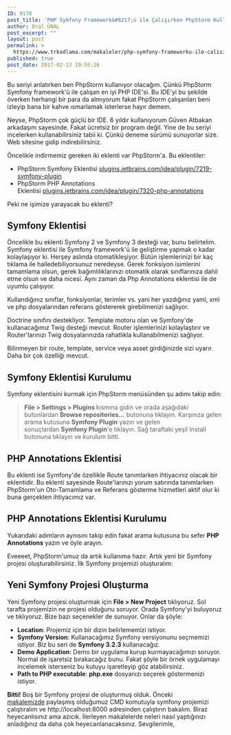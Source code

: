 ```yaml
---
ID: 9178
post_title: 'PHP Symfony Framework&#8217;ü ile Çalışırken PhpStorm Kullanıyoruz'
author: Oral ÜNAL
post_excerpt: ""
layout: post
permalink: >
  https://www.trkodlama.com/makaleler/php-symfony-frameworku-ile-calisirken-phpstorm-kullaniyoruz-9178.html
published: true
post_date: 2017-02-13 19:55:26
---
```

Bu seriyi anlatırken ben PhpStorm kullanıyor olacağım. Çünkü PhpStorm Symfony framework'ü ile çalışan en iyi PHP IDE'si. Bu IDE'yi bu şekilde överken herhangi bir para da almıyorum fakat PhpStorm çalışanları beni izleyip bana bir kahve ısmarlamak isterlerse hayır demem.

Neyse, PhpStorm çok güçlü bir IDE. 6 yıldır kullanıyorum Güven Atbakan arkadaşım sayesinde. Fakat ücretsiz bir program değil. Yine de bu seriyi incelerken kullanabilirsiniz tabii ki. Çünkü deneme sürümü sunuyorlar size. Web sitesine gidip indirebilirsiniz.

Öncelikle indirmemiz gereken iki eklenti var PhpStorm'a. Bu eklentiler:
<ul>
 	<li>PhpStorm Symfony Eklentisi <a href="https://plugins.jetbrains.com/idea/plugin/7219-symfony-plugin">plugins.jetbrains.com/idea/plugin/7219-symfony-plugin</a></li>
 	<li>PhpStorm PHP Annotations Eklentisi <a href="https://plugins.jetbrains.com/idea/plugin/7320-php-annotations">plugins.jetbrains.com/idea/plugin/7320-php-annotations</a></li>
</ul>
Peki ne işimize yarayacak bu eklenti?
<h2>Symfony Eklentisi</h2>
Öncelikle bu eklenti Symfony 2 ve Symfony 3 desteği var, bunu belirtelim. Symfony eklentisi ile Symfony framework'ü ile geliştirme yapmak o kadar kolaylaşıyor ki. Herşey aslında otomatikleşiyor. Bütün işlemlerinizi bir kaç tıklama ile halledebiliyorsunuz neredeyse. Gerek fonksiyon isimlerini tamamlama olsun, gerek bağımlılıklarınızı otomatik olarak sınıflarınıza dahil etme olsun ve daha nicesi. Aynı zaman da Php Annotations eklentisi ile de uyumlu çalışıyor.

Kullandığınız sınıflar, fonksiyonlar, terimler vs. yani her yazdığınız yaml, xml ve php dosyalarından referans göstererek girebilmenizi sağlıyor.

Doctrine sınıfını destekliyor. Template motoru olan ve Symfony'de kullanacağımız Twig desteği mevcut. Router işlemlerinizi kolaylaştırır ve Router'larınızı Twig dosyalarınızda rahatlıkla kullanabilmenizi sağlıyor.

Bilinmeyen bir route, template, service veya asset girdiğinizde sizi uyarır. Daha bir çok özelliği mevcut.
<h2>Symfony Eklentisi Kurulumu</h2>
Symfony eklentisini kurmak için PhpStorm menüsünden şu adımı takip edin:
<blockquote><strong>File &gt; Settings &gt; Plugins </strong>kısmına gidin ve orada aşağıdaki butonlardan <strong>Browse repositories...</strong> butonuna tıklayın. Karşınıza gelen arama kutusuna <strong>Symfony Plugin</strong> yazın ve gelen sonuçlardan <strong>Symfony Plugin</strong>'e tıklayın. Sağ taraftaki yeşil Install butonuna tıklayın ve kurulum bitti.</blockquote>
<h2><strong>PHP Annotations Eklentisi</strong></h2>
Bu eklenti ise Symfony'de özellikle Route tanımlarken ihtiyacınız olacak bir eklentidir. Bu eklenti sayesinde Route'larınızı yorum satırında tanımlarken PhpStorm'un Oto-Tamamlama ve Referans gösterme hizmetleri aktif olur ki buna gerçekten ihtiyacımız var.
<h2>PHP Annotations Eklentisi Kurulumu</h2>
Yukarıdaki adımların aynısını takip edin fakat arama kutusuna bu sefer <strong>PHP Annotations</strong> yazın ve öyle arayın.

Eveeeet, PhpStorm'umuz da artık kullanıma hazır. Artık yeni bir Symfony projesi oluşturabilirsiniz. İlk Symfony projemizi oluşturalım:
<h2>Yeni Symfony Projesi Oluşturma</h2>
Yeni Symfony projesi oluşturmak için <strong>File &gt; New Project</strong> tıklıyoruz. Sol tarafta projemizin ne projesi olduğunu soruyor. Orada Symfony'yi buluyoruz ve tıklıyoruz. Bize bazı seçenekler de sunuyor. Onlar da şöyle:
<ul>
 	<li><strong>Location</strong>: Projemiz için bir dizin belirlememizi istiyor.</li>
 	<li><strong>Symfony Version</strong>: Kullanacağımız Symfony versiyonunu seçmemizi istiyor. Biz bu seri de <strong>Symfony 3.2.3</strong> kullanacağız.</li>
 	<li><strong>Demo Application</strong>: Demo bir uygulama kurup kurmayacağımızı soruyor. Normal de işaretsiz bırakacağız bunu. Fakat şöyle bir örnek uygulamayı incelemek isterseniz bu kutuyu işaretleyip göz atabilirsiniz.</li>
 	<li><strong>Path to PHP executable</strong>: <strong>php.exe</strong> dosyanızı seçerek göstermenizi istiyor.</li>
</ul>
<strong>Bitti!</strong> Boş bir Symfony projesi de oluşturmuş olduk. Önceki <a href="https://www.trkodlama.com/makaleler/symfony-kurulumu-9162.html">makalemizde</a> paylaşmış olduğumuz CMD komutuyla symfony projemizi çalıştıralım ve http://localhost:8000 adresinden çalıştırın bakalım. Biraz heyecanlısınız ama azıcık. İlerleyen makalelerde neleri nasıl yaptığınızı anladığınız da daha çok heyecanlanacaksınız. Sevgilerimle,